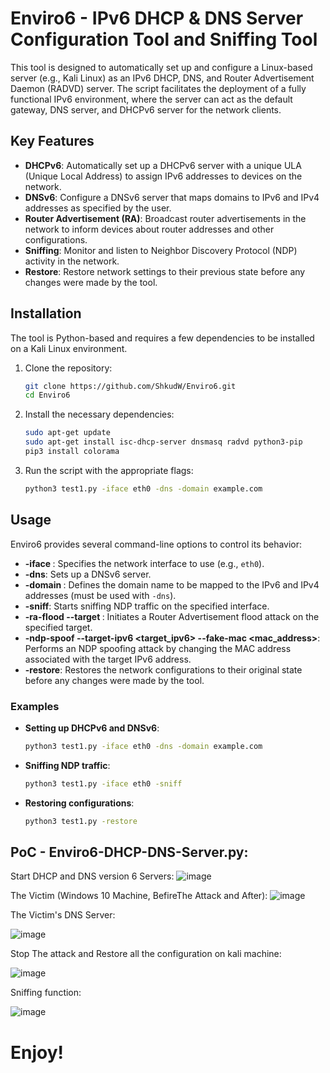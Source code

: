 # Enviro6 -  IPv6 DHCP & DNS Server Configuration Tool and Sniffing Tool


This tool is designed to automatically set up and configure a Linux-based server (e.g., Kali Linux) as an IPv6 DHCP, DNS, and Router Advertisement Daemon (RADVD) server. The script facilitates the deployment of a fully functional IPv6 environment, where the server can act as the default gateway, DNS server, and DHCPv6 server for the network clients.

## Key Features

- **DHCPv6**: Automatically set up a DHCPv6 server with a unique ULA (Unique Local Address) to assign IPv6 addresses to devices on the network.
- **DNSv6**: Configure a DNSv6 server that maps domains to IPv6 and IPv4 addresses as specified by the user.
- **Router Advertisement (RA)**: Broadcast router advertisements in the network to inform devices about router addresses and other configurations.
- **Sniffing**: Monitor and listen to Neighbor Discovery Protocol (NDP) activity in the network.
- **Restore**: Restore network settings to their previous state before any changes were made by the tool.

## Installation

The tool is Python-based and requires a few dependencies to be installed on a Kali Linux environment.

1. Clone the repository:
    ```bash
    git clone https://github.com/ShkudW/Enviro6.git
    cd Enviro6
    ```

2. Install the necessary dependencies:
    ```bash
    sudo apt-get update
    sudo apt-get install isc-dhcp-server dnsmasq radvd python3-pip
    pip3 install colorama
    ```

3. Run the script with the appropriate flags:
    ```bash
    python3 test1.py -iface eth0 -dns -domain example.com
    ```

## Usage

Enviro6 provides several command-line options to control its behavior:

- **-iface <interface>**: Specifies the network interface to use (e.g., `eth0`).
- **-dns**: Sets up a DNSv6 server.
- **-domain <domain>**: Defines the domain name to be mapped to the IPv6 and IPv4 addresses (must be used with `-dns`).
- **-sniff**: Starts sniffing NDP traffic on the specified interface.
- **-ra-flood --target <target>**: Initiates a Router Advertisement flood attack on the specified target.
- **-ndp-spoof --target-ipv6 <target_ipv6> --fake-mac <mac_address>**: Performs an NDP spoofing attack by changing the MAC address associated with the target IPv6 address.
- **-restore**: Restores the network configurations to their original state before any changes were made by the tool.

### Examples

- **Setting up DHCPv6 and DNSv6**:
    ```bash
    python3 test1.py -iface eth0 -dns -domain example.com
    ```

- **Sniffing NDP traffic**:
    ```bash
    python3 test1.py -iface eth0 -sniff
    ```

- **Restoring configurations**:
    ```bash
    python3 test1.py -restore
    ```

## PoC - Enviro6-DHCP-DNS-Server.py:
Start DHCP and DNS version 6 Servers:
![image](https://github.com/user-attachments/assets/077d080a-a7eb-4abd-92e4-a07c0b784fd3)



The Victim (Windows 10 Machine, BefireThe Attack and After):
![image](https://github.com/user-attachments/assets/ed9288f4-05ac-438b-9c6d-8d597aebbda5)


The Victim's DNS Server:

![image](https://github.com/user-attachments/assets/38f5e133-d930-488d-bde9-7504c7563d32)


Stop The attack and Restore all the configuration on kali machine:

![image](https://github.com/user-attachments/assets/72ed76a9-709b-4721-97dc-885711f2a936)


Sniffing function:

![image](https://github.com/user-attachments/assets/e037883e-c98a-46aa-8f6c-206c5a8cf739)


# Enjoy!

